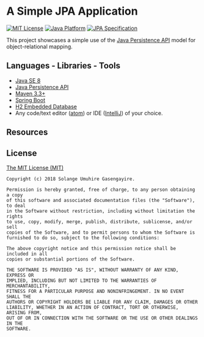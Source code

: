 # A Simple JPA Application

[![MIT License](https://img.shields.io/badge/license-MIT%20License-green.svg)](https://github.com/SolangeUG/simple-jpa-application/blob/master/LICENSE)
[![Java Platform](https://img.shields.io/badge/platform-Java-blue.svg)](https://docs.oracle.com/en/java/)
[![JPA Specification](https://img.shields.io/badge/specification-JPA-657885.svg)](http://www.oracle.com/technetwork/java/javaee/tech/persistence-jsp-140049.html)

This project showcases a simple use of the [Java Persistence API](https://docs.oracle.com/javaee/7/tutorial/persistence-intro.htm#BNBPZ) model for object-relational mapping. 

## Languages - Libraries - Tools

- [Java SE 8](http://www.oracle.com/technetwork/java/javase/downloads/jdk8-downloads-2133151.html)
- [Java Persistence API](https://docs.oracle.com/javaee/7/tutorial/persistence-intro.htm#BNBPZ)
- [Maven 3.3+](https://maven.apache.org/download.cgi)
- [Spring Boot](https://projects.spring.io/spring-boot/)
- [H2 Embedded Database](http://www.h2database.com/html/features.html#in_memory_databases)
- Any code/text editor ([atom](https://atom.io/)) or IDE ([IntelliJ](https://www.jetbrains.com/idea/download)) of your choice.

## Resources



## License

[The MIT License (MIT)](https://opensource.org/licenses/MIT)

````
Copyright (c) 2018 Solange Umuhire Gasengayire.

Permission is hereby granted, free of charge, to any person obtaining a copy
of this software and associated documentation files (the "Software"), to deal
in the Software without restriction, including without limitation the rights
to use, copy, modify, merge, publish, distribute, sublicense, and/or sell
copies of the Software, and to permit persons to whom the Software is
furnished to do so, subject to the following conditions:

The above copyright notice and this permission notice shall be included in all
copies or substantial portions of the Software.

THE SOFTWARE IS PROVIDED "AS IS", WITHOUT WARRANTY OF ANY KIND, EXPRESS OR
IMPLIED, INCLUDING BUT NOT LIMITED TO THE WARRANTIES OF MERCHANTABILITY,
FITNESS FOR A PARTICULAR PURPOSE AND NONINFRINGEMENT. IN NO EVENT SHALL THE
AUTHORS OR COPYRIGHT HOLDERS BE LIABLE FOR ANY CLAIM, DAMAGES OR OTHER
LIABILITY, WHETHER IN AN ACTION OF CONTRACT, TORT OR OTHERWISE, ARISING FROM,
OUT OF OR IN CONNECTION WITH THE SOFTWARE OR THE USE OR OTHER DEALINGS IN THE
SOFTWARE.

````